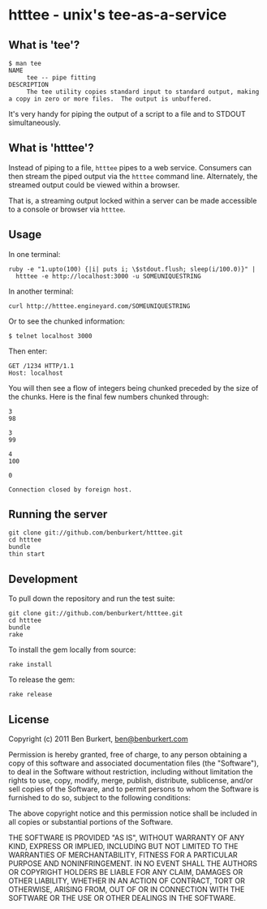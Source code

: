 # htttee - unix's tee-as-a-service


## What is 'tee'?

    $ man tee
    NAME
         tee -- pipe fitting
    DESCRIPTION
         The tee utility copies standard input to standard output, making a copy in zero or more files.  The output is unbuffered.

It's very handy for piping the output of a script to a file and to STDOUT simultaneously.

## What is 'htttee'?

Instead of piping to a file, `htttee` pipes to a web service. Consumers can then stream the
piped output via the `htttee` command line. Alternately, the streamed output could be viewed
within a browser.

That is, a streaming output locked within a server can be made accessible to a console
or browser via `htttee`.

## Usage

In one terminal:

    ruby -e "1.upto(100) {|i| puts i; \$stdout.flush; sleep(i/100.0)}" | 
      htttee -e http://localhost:3000 -u SOMEUNIQUESTRING

In another terminal:

    curl http://htttee.engineyard.com/SOMEUNIQUESTRING

Or to see the chunked information:

    $ telnet localhost 3000

Then enter:

    GET /1234 HTTP/1.1
    Host: localhost

You will then see a flow of integers being chunked preceded by the size of the chunks. Here is the 
final few numbers chunked through:

    3
    98
    
    3
    99
    
    4
    100
    
    0
    
    Connection closed by foreign host.


## Running the server

    git clone git://github.com/benburkert/htttee.git
    cd htttee
    bundle
    thin start

## Development

To pull down the repository and run the test suite:

    git clone git://github.com/benburkert/htttee.git
    cd htttee
    bundle
    rake

To install the gem locally from source:

    rake install

To release the gem:

    rake release

## License

Copyright (c) 2011 Ben Burkert, ben@benburkert.com

Permission is hereby granted, free of charge, to any person obtaining
a copy of this software and associated documentation files (the
"Software"), to deal in the Software without restriction, including
without limitation the rights to use, copy, modify, merge, publish,
distribute, sublicense, and/or sell copies of the Software, and to
permit persons to whom the Software is furnished to do so, subject to
the following conditions:

The above copyright notice and this permission notice shall be
included in all copies or substantial portions of the Software.

THE SOFTWARE IS PROVIDED "AS IS", WITHOUT WARRANTY OF ANY KIND,
EXPRESS OR IMPLIED, INCLUDING BUT NOT LIMITED TO THE WARRANTIES OF
MERCHANTABILITY, FITNESS FOR A PARTICULAR PURPOSE AND
NONINFRINGEMENT. IN NO EVENT SHALL THE AUTHORS OR COPYRIGHT HOLDERS BE
LIABLE FOR ANY CLAIM, DAMAGES OR OTHER LIABILITY, WHETHER IN AN ACTION
OF CONTRACT, TORT OR OTHERWISE, ARISING FROM, OUT OF OR IN CONNECTION
WITH THE SOFTWARE OR THE USE OR OTHER DEALINGS IN THE SOFTWARE.